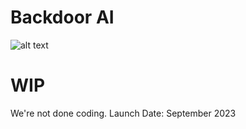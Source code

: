 # Backdoor AI
![alt text](https://github.com/L4CTOSE/Backdoor/blob/main/backdoor.png?raw=true) </br>

# WIP
We're not done coding. Launch Date: September 2023
